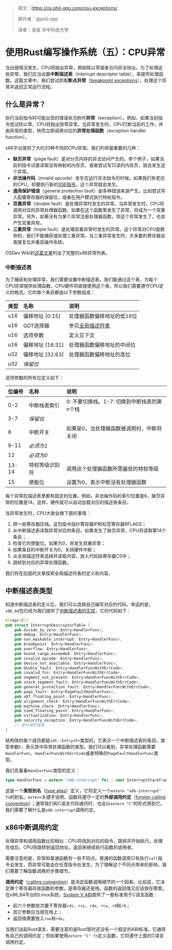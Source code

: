> 原文：https://os.phil-opp.com/cpu-exceptions/
>
> 原作者：@phil-opp
>
> 译者：洛佳  华中科技大学

# 使用Rust编写操作系统（五）：CPU异常

当出错情况发生，CPU将抛出异常，例如除以零或者访问非法地址。为了处理这些异常，我们应当设置**中断描述表**（interrupt descriptor table），来提供处理函数。这篇文章中，我们尝试抓取**断点异常**（[breakpoint exceptions]），处理这个异常并返回正常运行流程。

[breakpoint exceptions]: https://wiki.osdev.org/Exceptions#Breakpoint

## 什么是异常？

执行当前指令时可能出现的错误状况称作**异常**（exception）。例如，如果当前指令尝试除以零，CPU将抛出除零异常。当异常发生时，CPU打断当前的工作，并由异常的类型，转而立即调用对应的**异常处理函数**（exception handler function）。

x86平台提供了大约20种不同的CPU异常。我们列举最重要的几种：

- **缺页异常**（page fault）是对分页内存的非法访问产生的。举个例子，如果当前的指令试着读取没有映射的内存页，或者尝试写只读的内存页，就会发生这个异常。
- **非法操作码**（invalid opcode）发生在运行非法指令的时候。如果我们有老旧的CPU，却要执行新的[SSE指令]，这个异常就会发生。
- **通用保护错误**（general protection fault）由多种错误来源产生。比如尝试写入配置寄存器的保留位，或者在用户模式执行特权指令。
- **双重异常**（double fault）是处理异常时发生的异常。当异常发生时，CPU将调用对应的异常处理器函数。如果在这个函数里发生了异常，将成为一个双重异常。另外，如果没有为某个异常注册处理器函数，但这个异常发生了，也会产生双重异常。
- **三重异常**（triple fault）是处理双重异常时发生的异常。这个异常对CPU是致命的，我们不能捕获或处理三重异常。当三重异常发生时，大多数的寄存器会直接复位并重启操作系统。

[SSE指令]: https://en.wikipedia.org/wiki/Streaming_SIMD_Extensions

OSDev Wiki的[这篇文章](https://wiki.osdev.org/Exceptions)列出了完整的x86异常列表。

### 中断描述表

为了捕获和处理异常，我们需要设置中断描述表。我们能通过这个表，为每个CPU异常提供处理函数。CPU硬件将直接使用这个表，所以我们需要遵守CPU定义的格式。它的每个条目都由以下参数组成：

| 类型 | 名称 | 说明 |
|:----|:-----|:-----|
| u16 | 偏移地址 [0:15] | 处理器函数偏移地址的低16位 |
| u16 | GDT选择器 | 参见[全局描述符表] |
| u16 | 选项参数 | 定义见下文 |
| u16 | 偏移地址 [16:31] | 处理器函数偏移地址的中间位 |
| u32 | 偏移地址 [32:63] | 处理器函数偏移地址的高位 |
| u32 | _保留位_ | |

[全局描述符表]: https://en.wikipedia.org/wiki/Global_Descriptor_Table

选项参数的所有位定义如下：

| 位编号 | 名称 | 说明 |
|:-----|:-----|:-----|
| 0-2 | 中断栈表索引 | 0: 不要切换栈。1-7: 切换到中断栈表的第n个栈 |
| 3-7 | _保留位_ | |
| 8 | 中断开关 | 如果是0，当处理器函数被调用时，中断将关闭 |
| 9-11 | _必须为1_ | |
| 12 | _必须为0_ | |
| 13-14 | 特权等级识别符 | 调用这个处理器函数所需最低的特权等级 |
| 15 | 使能位 | 设置为0，表示中断没有处理器函数 |

每个异常在描述表里都有固定的位置。例如，非法操作码的索引位置是6，缺页异常的位置是14。这样，硬件就可以自动加载对应的描述表条目。

当异常发生时，CPU大致会做下面的事情：

1. 把一些寄存器压栈。这包指令指针寄存器IP和标签寄存器RFLAGS；
2. 从中断描述表读取异常对应的条目。如果发生了缺页异常，CPU将读取第14个条目；
3. 检查它的使能位。如果为0，将发生双重异常；
4. 如果条目的中断开关为0，关闭硬件中断；
5. 从全局描述符表选择并读取内容，放入代码段寄存器CS中；
6. 跳转到对应的异常处理函数。

我们将在后面的文章探索全局描述符表的定义和内容。

## 中断描述表类型

知道中断描述表的定义后，我们可以选择自己编写对应的代码。幸运的是，`x86_64`包已经为我们提供了[中断描述表的实现]，它的代码如下：

[中断描述表的实现]: https://docs.rs/x86_64/0.9.6/x86_64/structures/idt/struct.InterruptDescriptorTable.html

```rust
#[repr(C)]
pub struct InterruptDescriptorTable {
    pub divide_by_zero: Entry<HandlerFunc>,
    pub debug: Entry<HandlerFunc>,
    pub non_maskable_interrupt: Entry<HandlerFunc>,
    pub breakpoint: Entry<HandlerFunc>,
    pub overflow: Entry<HandlerFunc>,
    pub bound_range_exceeded: Entry<HandlerFunc>,
    pub invalid_opcode: Entry<HandlerFunc>,
    pub device_not_available: Entry<HandlerFunc>,
    pub double_fault: Entry<HandlerFuncWithErrCode>,
    pub invalid_tss: Entry<HandlerFuncWithErrCode>,
    pub segment_not_present: Entry<HandlerFuncWithErrCode>,
    pub stack_segment_fault: Entry<HandlerFuncWithErrCode>,
    pub general_protection_fault: Entry<HandlerFuncWithErrCode>,
    pub page_fault: Entry<PageFaultHandlerFunc>,
    pub x87_floating_point: Entry<HandlerFunc>,
    pub alignment_check: Entry<HandlerFuncWithErrCode>,
    pub machine_check: Entry<HandlerFunc>,
    pub simd_floating_point: Entry<HandlerFunc>,
    pub virtualization: Entry<HandlerFunc>,
    pub security_exception: Entry<HandlerFuncWithErrCode>,
    // 部分成员省略
}
```

结构体的每个成员都是`idt::Entry<F>`类型的，它表示一个中断描述表的条目。类型参数`F`，表示其中异常处理函数的类型。我们可以看到，异常处理函数需要`HandlerFunc`、`HandlerFuncWithErrCode`或者特殊的`PageFaultHandlerFunc`类型。

我们先看看`HandlerFunc`类型的定义：

```Rust
type HandlerFunc = extern "x86-interrupt" fn(_: &mut InterruptStackFrame);
```

这是一个**类型别名**（[type alias]）定义，它将定义一个`extern "x86-interrupt" fn`的别名。`extern`关键字说明，函数将遵守一定的**外部调用约定**（[foreign calling convention]）；通常我们和C语言代码通讯时，也会以`extern "C"`的形式用到它。我们需要了解什么是`x86-interrupt`调用约定。

[type alias]: https://doc.rust-lang.org/book/ch19-04-advanced-types.html#creating-type-synonyms-with-type-aliases
[foreign calling convention]: https://doc.rust-lang.org/nomicon/ffi.html#foreign-calling-conventions

## x86中断调用约定

处理异常和调用函数比较相似：CPU将找到对应的指令，跳转并开始执行。处理完成后，CPU将跳转到返回地址，返回来继续执行函数的调用者。

需要注意的是，异常和普通函数有一些不同点。普通的函数调用只有执行`call`指令会发生，而异常可能会在任意指令处发生。为了理解这个不同点带来的影响，我们需要了解函数调用的步骤细节。

**调用约定**（[calling convention]）是决定函数调用细节的一个因素。比如说，它决定哪个寄存器存放函数的参数，是寄存器还是栈，函数的返回值又应该放在哪里。在x86_64平台的Linux系统，[System V ABI]提供了一套标准用于C语言函数：

[calling convention]: https://en.wikipedia.org/wiki/Calling_convention
[System V ABI]: https://refspecs.linuxbase.org/elf/x86_64-abi-0.99.pdf

- 前六个参数依次置于寄存器`rdi`、`rsi`、`rdx`、`rcx`、`r8`和`r9`；
- 其它参数应当放在栈上；
- 返回值需要放入`rax`和`rdx`。

当我们谈起Rust语言，需要注意的是Rust暂时还没有一个稳定的ABI标准。它通常有自己的调用约定；但如果使用`extern "C" fn`定义函数，它将遵守上面的C语言调用约定。

### 


